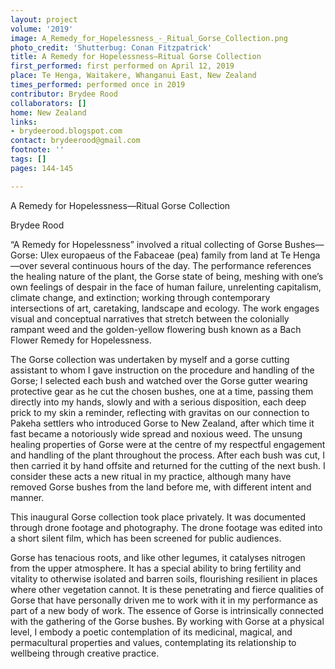 ```yaml
---
layout: project
volume: '2019'
image: A_Remedy_for_Hopelessness_-_Ritual_Gorse_Collection.png
photo_credit: 'Shutterbug: Conan Fitzpatrick'
title: A Remedy for Hopelessness—Ritual Gorse Collection
first_performed: first performed on April 12, 2019
place: Te Henga, Waitakere, Whanganui East, New Zealand
times_performed: performed once in 2019
contributor: Brydee Rood
collaborators: []
home: New Zealand
links:
- brydeerood.blogspot.com
contact: brydeerood@gmail.com
footnote: ''
tags: []
pages: 144-145

---
```


A Remedy for Hopelessness­—Ritual Gorse Collection

Brydee Rood

“A Remedy for Hopelessness” involved a ritual collecting of Gorse Bushes—Gorse: Ulex europaeus of the Fabaceae (pea) family from land at Te Henga—over several continuous hours of the day. The performance references the healing nature of the plant, the Gorse state of being, meshing with one’s own feelings of despair in the face of human failure, unrelenting capitalism, climate change, and extinction; working through contemporary intersections of art, caretaking, landscape and ecology. The work engages visual and conceptual narratives that stretch between the colonially rampant weed and the golden-yellow flowering bush known as a Bach Flower Remedy for Hopelessness.

The Gorse collection was undertaken by myself and a gorse cutting assistant to whom I gave instruction on the procedure and handling of the Gorse; I selected each bush and watched over the Gorse gutter wearing protective gear as he cut the chosen bushes, one at a time, passing them directly into my hands, slowly and with a serious disposition, each deep prick to my skin a reminder, reflecting with gravitas on our connection to Pakeha settlers who introduced Gorse to New Zealand, after which time it fast became a notoriously wide spread and noxious weed. The unsung healing properties of Gorse were at the centre of my respectful engagement and handling of the plant throughout the process. After each bush was cut, I then carried it by hand offsite and returned for the cutting of the next bush. I consider these acts a new ritual in my practice, although many have removed Gorse bushes from the land before me, with different intent and manner.

This inaugural Gorse collection took place privately. It was documented through drone footage and photography. The drone footage was edited into a short silent film, which has been screened for public audiences.

Gorse has tenacious roots, and like other legumes, it catalyses nitrogen from the upper atmosphere. It has a special ability to bring fertility and vitality to otherwise isolated and barren soils, flourishing resilient in places where other vegetation cannot. It is these penetrating and fierce qualities of Gorse that have personally driven me to work with it in my performance as part of a new body of work. The essence of Gorse is intrinsically connected with the gathering of the Gorse bushes. By working with Gorse at a physical level, I embody a poetic contemplation of its medicinal, magical, and permacultural properties and values, contemplating its relationship to wellbeing through creative practice.
